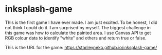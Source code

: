 # inksplash-game

This is the first game I have ever made. I am just excited. 
To be honest, I did not think I could do it. I am surprised by myself.
The biggest challenge in this game was how to calculate the painted area. 
I use Canvas API to get RGB colour data to identify "white" and others and return true or false.
 


This is the URL for the game: 
https://stanleyneko.github.io/inksplash-game/
